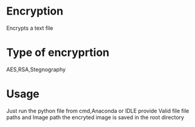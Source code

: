# Encryption
Encrypts a text file
# Type of encryprtion
AES,RSA,Stegnography
# Usage
Just run the python file from cmd,Anaconda or IDLE
provide Valid file file paths and Image path
the encryted image is saved in the root directory
